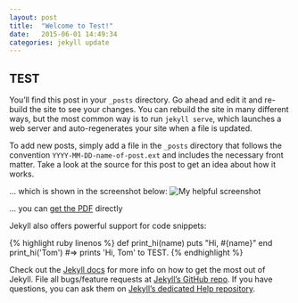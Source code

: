 ```yaml
---
layout: post
title:  "Welcome to Test!"
date:   2015-06-01 14:49:34
categories: jekyll update
---
```

## TEST
You’ll find this post in your `_posts` directory. Go ahead and edit it and re-build the site to see your changes. You can rebuild the site in many different ways, but the most common way is to run `jekyll serve`, which launches a web server and auto-regenerates your site when a file is updated.

To add new posts, simply add a file in the `_posts` directory that follows the convention `YYYY-MM-DD-name-of-post.ext` and includes the necessary front matter. Take a look at the source for this post to get an idea about how it works.

… which is shown in the screenshot below:
![My helpful screenshot](http://img.wikinut.com/img/gycf69_-6rv_5fol/jpeg/0/Best-Friends-Img-Src:Image:-FreeDigitalPhotos.net.jpeg)

… you can [get the PDF](http://math.unice.fr/~pauly/ca1.pdf) directly

Jekyll also offers powerful support for code snippets:

{% highlight ruby linenos %}
def print_hi(name)
  puts "Hi, #{name}"
end
print_hi('Tom')
#=> prints 'Hi, Tom' to TEST.
{% endhighlight %}

Check out the [Jekyll docs][jekyll] for more info on how to get the most out of Jekyll. File all bugs/feature requests at [Jekyll’s GitHub repo][jekyll-gh]. If you have questions, you can ask them on [Jekyll’s dedicated Help repository][jekyll-help].

[jekyll]:      http://jekyllrb.com
[jekyll-gh]:   https://github.com/jekyll/jekyll
[jekyll-help]: https://github.com/jekyll/jekyll-help